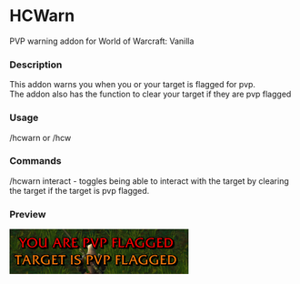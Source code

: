 # HCWarn
PVP warning addon for World of Warcraft: Vanilla

### Description
This addon warns you when you or your target is flagged for pvp.    
The addon also has the function to clear your target if they are pvp flagged

### Usage
/hcwarn or /hcw    

### Commands
/hcwarn interact - toggles being able to interact with the target by clearing the target if the target is pvp flagged.

### Preview
![preview](https://raw.githubusercontent.com/GryllsAddons/AddonPreviews/main/HCWarn/HCWarn.png)
